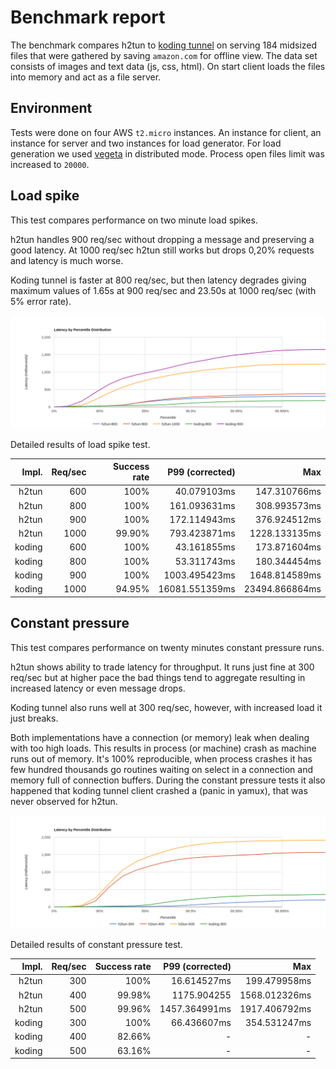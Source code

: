 # Benchmark report

The benchmark compares h2tun to [koding tunnel](https://github.com/koding/tunnel) on serving 184 midsized files that were gathered by saving `amazon.com` for offline view. The data set consists of images and text data (js, css, html). On start client loads the files into memory and act as a file server.

## Environment

Tests were done on four AWS `t2.micro` instances. An instance for client, an instance for server and two instances for load generator. For load generation we used [vegeta](https://github.com/tsenart/vegeta) in distributed mode. Process open files limit was increased to `20000`.

## Load spike

This test compares performance on two minute load spikes.

h2tun handles 900 req/sec without dropping a message and preserving a good latency. At 1000 req/sec h2tun still works but drops 0,20% requests and latency is much worse.

Koding tunnel is faster at 800 req/sec, but then latency degrades giving maximum values of 1.65s at 900 req/sec and 23.50s at 1000 req/sec (with 5% error rate).

![](spike.png)

Detailed results of load spike test.

| Impl.  | Req/sec | Success rate | P99 (corrected)| Max            |
|-------:| -------:|-------------:| --------------:| --------------:|
| h2tun  | 600     | 100%         | 40.079103ms    | 147.310766ms   |
| h2tun  | 800     | 100%         | 161.093631ms   | 308.993573ms   |
| h2tun  | 900     | 100%         | 172.114943ms   | 376.924512ms   |
| h2tun  | 1000    | 99.90%       | 793.423871ms   | 1228.133135ms  |
| koding | 600     | 100%         | 43.161855ms    | 173.871604ms   |
| koding | 800     | 100%         | 53.311743ms    | 180.344454ms   |
| koding | 900     | 100%         | 1003.495423ms  | 1648.814589ms  |
| koding | 1000    | 94.95%       | 16081.551359ms | 23494.866864ms |

## Constant pressure

This test compares performance on twenty minutes constant pressure runs.

h2tun shows ability to trade latency for throughput. It runs just fine at 300 req/sec but at higher pace the bad things tend to aggregate resulting in increased latency or even message drops. 

Koding tunnel also runs well at 300 req/sec, however, with increased load it just breaks.

Both implementations have a connection (or memory) leak when dealing with too high loads. This results in process (or machine) crash as machine runs out of memory. It's 100% reproducible, when process crashes it has few hundred thousands go routines waiting on select in a connection and memory full of connection buffers. During the constant pressure tests it also happened that koding tunnel client crashed a (panic in yamux), that was never observed for h2tun.

![](constload.png)

Detailed results of constant pressure test.

| Impl.  | Req/sec | Success rate | P99 (corrected)| Max            |
|-------:| -------:|-------------:| --------------:| --------------:|
| h2tun  | 300     | 100%         | 16.614527ms    | 199.479958ms   |
| h2tun  | 400     | 99.98%       | 1175.904255    | 1568.012326ms  |
| h2tun  | 500     | 99.96%       | 1457.364991ms  | 1917.406792ms  |
| koding | 300     | 100%         | 66.436607ms    | 354.531247ms   |
| koding | 400     | 82.66%       | -              | -              |
| koding | 500     | 63.16%       | -              | -              |



